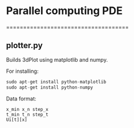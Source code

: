 # Parallel computing PDE
====================================

plotter.py
---------
Builds 3dPlot using matplotlib and numpy.

For installing:

```python
sudo apt-get install python-matplotlib
sudo apt-get install python-numpy
```

Data format:

```
x_min x_n step_x
t_min t_n step_t
Ui[t][x]
```

